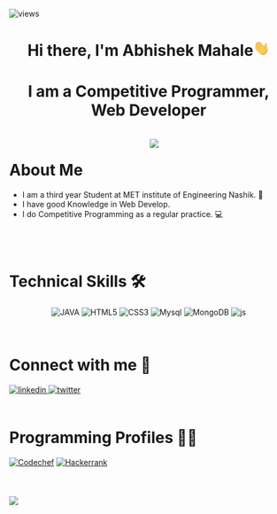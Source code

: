 <img alt="views" title="Github views" src="https://komarev.com/ghpvc/?username=1472abhi&style=flat-square&color=d43182"/></a>

<h1 align="center">Hi there, I'm Abhishek Mahale<img src="https://github.com/ABSphreak/ABSphreak/blob/master/gifs/Hi.gif" width="30px"></h1></h1>
<h1 align="center">I am a Competitive Programmer, Web Developer</h1>
<br>
<img align="right" src="https://media.giphy.com/media/3oriNLx3dUqFgVi86I/giphy.gif" width="250">
<h1>About Me</h1>

+ I am a third year Student at MET institute of Engineering Nashik. 🏫
+ I have good Knowledge in Web Develop.
+ I do Competitive Programming as a regular practice. 💻


<br>
<br>
<h1>Technical Skills 🛠</h1>

<p align="center"> 
  
 <img alt="JAVA" src="https://img.shields.io/badge/Java-ED8B00?style=for-the-badge&logo=java&logoColor=white"/>
 <img alt="HTML5" src="https://img.shields.io/badge/html5-%23E34F26.svg?&style=for-the-badge&logo=html5&logoColor=white" />
 <img alt="CSS3" src="https://img.shields.io/badge/css3-%23E34F26.svg?&style=for-the-badge&logo=css3&logoColor=white" />
 <img alt="Mysql" src="https://img.shields.io/badge/MySQL-005C84?style=for-the-badge&logo=mysql&logoColor=white"/>
 <img alt="MongoDB" src="https://img.shields.io/badge/MongoDB-4EA94B?style=for-the-badge&logo=mongodb&logoColor=white"/>
 <img alt="js" src="https://img.shields.io/badge/JavaScript-F7DF1E?style=for-the-badge&logo=javascript&logoColor=black" />

 
  
</p>

  


<br>

<h1 align="left">Connect with me 💬</h1>
<div align="left">
 <a href="https://www.linkedin.com/in/abhishek-mahale-7ab394195/" target="_blank">
<img src=https://img.shields.io/badge/linkedin-%231E77B5.svg?&style=for-the-badge&logo=linkedin&logoColor=white alt=linkedin style="margin-bottom: 5px;" />
</a>

<a href="https://www.instagram.com/its.abhishek_m/" target="_blank">
<img src="https://img.shields.io/badge/Instagram-E4405F?style=for-the-badge&logo=instagram&logoColor=white" alt=twitter style="margin-bottom: 5px;" />
</a>
<br>
<br>
<h1 align="left" >Programming Profiles 👨‍💻</h1>
  
<a href="https://www.codechef.com/users/abhi1472"><img src="https://img.shields.io/badge/Codechef-%23B92B27.svg?&style=for-the-badge&logo=Codechef&logoColor=white"  alt=Codechef style="margin-bottom: 5px;"></a>
 <a href="https://www.hackerrank.com/1472abhi"><img src="https://img.shields.io/badge/-Hackerrank-2EC866?style=for-the-badge&logo=HackerRank&logoColor=white"  alt=Hackerrank style="margin-bottom: 5px;"></a>
  
<br>
<br>


  
<img src="https://github-readme-streak-stats.herokuapp.com/?user=1472abhi&amp&theme=jolly&title_color=blue" style="max-width:100%;">
<br>
  

  
  
 
 
